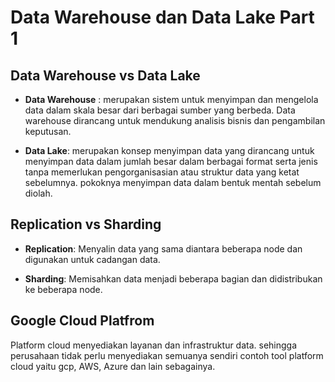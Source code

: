 # Data Warehouse dan Data Lake Part 1

## Data Warehouse vs Data Lake

- **Data Warehouse** :  merupakan sistem untuk menyimpan dan mengelola data dalam skala besar dari berbagai sumber yang berbeda. Data warehouse dirancang untuk mendukung analisis bisnis dan pengambilan keputusan.

- **Data Lake**: merupakan konsep menyimpan data yang dirancang untuk menyimpan data dalam jumlah besar dalam berbagai format serta jenis tanpa memerlukan pengorganisasian atau struktur data yang ketat sebelumnya. pokoknya menyimpan data dalam bentuk mentah sebelum diolah.

## Replication vs Sharding

- **Replication**: Menyalin data yang sama diantara beberapa node dan digunakan untuk cadangan data.

-  **Sharding**: Memisahkan data menjadi beberapa bagian dan didistribukan ke beberapa node.

## Google Cloud Platfrom
    
Platform cloud menyediakan layanan dan infrastruktur data. sehingga perusahaan tidak perlu menyediakan semuanya sendiri contoh tool platform cloud yaitu gcp, AWS, Azure dan lain sebagainya.